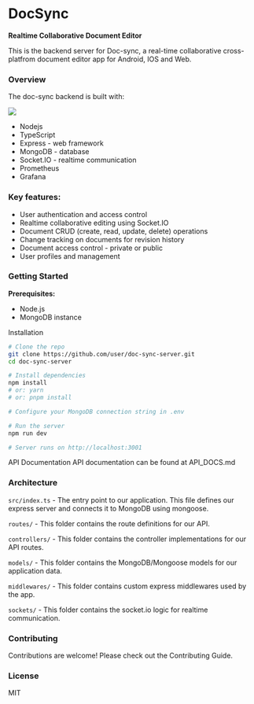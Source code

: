 # DocSync  
**Realtime Collaborative Document Editor** 

This is the backend server for Doc-sync, a real-time collaborative cross-platfrom document editor app for Android, IOS and Web.

### Overview
The doc-sync backend is built with:

![](https://skillicons.dev/icons?i=nodejs,typescript,express,mongodb,prometheus,grafana&theme=light)

- Nodejs
- TypeScript
- Express - web framework
- MongoDB - database
- Socket.IO - realtime communication
- Prometheus
- Grafana

### Key features:

- User authentication and access control
- Realtime collaborative editing using Socket.IO
- Document CRUD (create, read, update, delete) operations
- Change tracking on documents for revision history
- Document access control - private or public
- User profiles and management

### Getting Started

**Prerequisites:** 
- Node.js
- MongoDB instance


Installation
```bash
# Clone the repo
git clone https://github.com/user/doc-sync-server.git
cd doc-sync-server

# Install dependencies
npm install
# or: yarn
# or: pnpm install

# Configure your MongoDB connection string in .env

# Run the server
npm run dev

# Server runs on http://localhost:3001
```

API Documentation
API documentation can be found at API_DOCS.md

### Architecture
`src/index.ts` - The entry point to our application. This file defines our express server and connects it to MongoDB using mongoose.

`routes/` - This folder contains the route definitions for our API.

`controllers/` - This folder contains the controller implementations for our API routes.

`models/` - This folder contains the MongoDB/Mongoose models for our application data.

`middlewares/` - This folder contains custom express middlewares used by the app.

`sockets/` - This folder contains the socket.io logic for realtime communication.

### Contributing
Contributions are welcome! Please check out the Contributing Guide.

### License
MIT